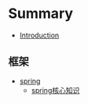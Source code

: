 # Summary

* [Introduction](README.md)
## 框架
* [spring](./frame/spring/introduction-spring.md)
    * [spring核心知识](./frame/spring/spring.md)


